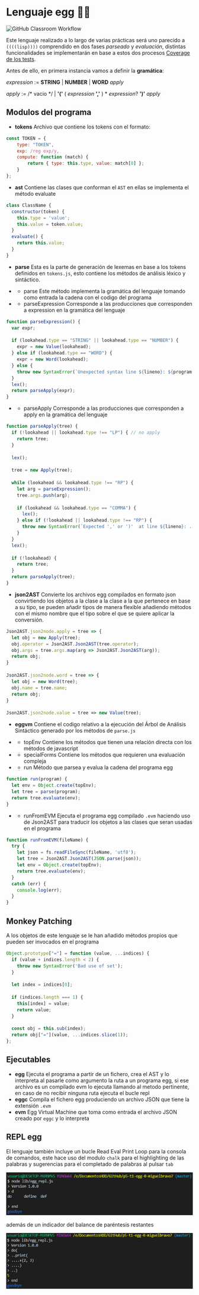Lenguaje egg :egg::snake:
===

![GitHub Classroom Workflow](https://github.com/ULL-ESIT-PL-1920/p5-t1-egg-0-miguelbravo7/workflows/GitHub%20Classroom%20Workflow/badge.svg)

Este lenguaje realizado a lo largo de varias prácticas será uno parecido a `((((lisp))))` comprendido en dos fases *parseado* y *evaluación*, distintas funcionalidades se implementarán en base a estos dos procesos [Coverage de los tests](coverage/lcov-report/index.html). 

Antes de ello, en primera instancia vamos a definir la **gramática**:

*expression* := **STRING**
| **NUMBER**
| **WORD** *apply*

*apply* := /\* vacio \*/
| **'('** ( *expression* **','** ) \* *expression*? **')'** *apply*

Modulos del programa
---
- **tokens**
Archivo que contiene los tokens con el formato:
```js
const TOKEN = {
    type: "TOKEN",
    exp: /reg exp/y,
    compute: function (match) {
        return { type: this.type, value: match[0] };
    }
};
```

- **ast**
Contiene las clases que conforman el `AST` en ellas se implementa el método evaluate

```js
class ClassName {
  constructor(token) {
    this.type = 'value';
    this.value = token.value;
  }
  evaluate() {
    return this.value;
  }
}
```

- **parse**
Esta es la parte de generación de lexemas en base a los tokens definidos en `tokens.js`, esto contiene los métodos de análisis léxico y sintáctico.

-    - parse
    Este método implementa la gramática del lenguaje tomando como entrada la cadena con el codigo del programa

-    - parseExpression
    Corresponde a las producciones que corresponden a expression en la gramática del lenguaje

```js
function parseExpression() {
  var expr;

  if (lookahead.type == "STRING" || lookahead.type == "NUMBER") {
    expr = new Value(lookahead);
  } else if (lookahead.type == "WORD") {
    expr = new Word(lookahead);
  } else {
    throw new SyntaxError(`Unexpected syntax line ${lineno}: ${program.slice(getLastIndex(), 10)}`);
  }
  lex();
  return parseApply(expr);
}
```

-   - parseApply
    Corresponde a las producciones que corresponden a apply en la gramática del lenguaje

```js
function parseApply(tree) {
  if (!lookahead || lookahead.type !== "LP") { // no apply
    return tree;
  }

  lex();

  tree = new Apply(tree);

  while (lookahead && lookahead.type !== "RP") {
    let arg = parseExpression();
    tree.args.push(arg);

    if (lookahead && lookahead.type == "COMMA") {
      lex();
    } else if (!lookahead || lookahead.type !== "RP") {
      throw new SyntaxError(`Expected ',' or ')'  at line ${lineno}: ... ${program.slice(getLastIndex(), 20)}`);
    }
  }
  lex();

  if (!lookahead) {
    return tree;
  }
  return parseApply(tree);
}
```

- **json2AST**
Convierte los archivos egg compilados en formato json convirtiendo los objetos a la clase a la clase a la que pertenece en base a su tipo, se pueden añadir tipos de manera flexible añadiendo métodos con el mismo nombre que el tipo sobre el que se quiere aplicar la conversión.

```js
Json2AST.json2node.apply = tree => {
  let obj = new Apply(tree);
  obj.operator = Json2AST.Json2AST(tree.operator);
  obj.args = tree.args.map(arg => Json2AST.Json2AST(arg));
  return obj;
}

Json2AST.json2node.word = tree => {
  let obj = new Word(tree);
  obj.name = tree.name;
  return obj;
}

Json2AST.json2node.value = tree => new Value(tree);
```

- **eggvm**
Contiene el codigo relativo a la ejecución del Árbol de Análisis Sintáctico generado por los métodos de `parse.js`

-    - topEnv
    Contiene los métodos que tienen una relación directa con los métodos de javascript

-    - specialForms
    Contiene los métodos que requieren una evaluación compleja 

-    - run
    Método que parsea y evalua la cadena del programa egg

```js
function run(program) {
  let env = Object.create(topEnv);
  let tree = parse(program);
  return tree.evaluate(env);
}
```

-    - runFromEVM
    Ejecuta el programa egg compilado `.evm` haciendo uso de Json2AST para traducir los objetos a las clases que seran usadas en el programa

```js
function runFromEVM(fileName) {
  try {
    let json = fs.readFileSync(fileName, 'utf8');
    let tree = Json2AST.Json2AST(JSON.parse(json));
    let env = Object.create(topEnv);
    return tree.evaluate(env);
  }
  catch (err) {
    console.log(err);
  }
}
```

Monkey Patching
---
A los objetos de este lenguaje se le han añadido métodos propios que pueden ser invocados en el programa

```js
Object.prototype["="] = function (value, ...indices) {
  if (value + indices.length < 2) {
    throw new SyntaxError('Bad use of set');
  }

  let index = indices[0];

  if (indices.length === 1) {
    this[index] = value;
    return value;
  }

  const obj = this.sub(index);
  return obj["="](value, ...indices.slice(1));
};
```

Ejecutables
---
- **egg**
Ejecuta el programa a partir de un fichero, crea el AST y lo interpreta al pasarle como argumento la ruta a un programa egg, si ese archivo es un compilado evm lo ejecuta llamando al metodo pertinente, en caso de no recibir ninguna ruta ejecuta el bucle repl
- **eggc**
Compila el fichero egg produciendo un archivo JSON que tiene la extensión `.evm`
- **evm**
Egg Virtual Machine que toma como entrada el archivo JSON creado por `eggc` y lo interpreta

REPL egg
---
El lenguaje también incluye un bucle Read Eval Print Loop para la consola de comandos, este hace uso del modulo `chalk` para el highlighting de las palabras y sugerencias para el completado de palabras al pulsar `tab`

![](img/autocompletion.png)

además de un indicador del balance de paréntesis restantes

![](img/par_balance.png)